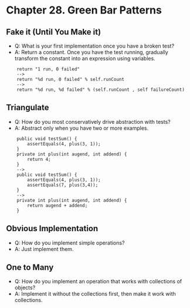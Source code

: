 # Chapter 28. Green Bar Patterns

## Fake it (Until You Make it)
- Q: What is your first implementation once you have a broken test?
- A: Return a constant. Once you have the test running, gradually transform the constant into an expression using variables.
```
    return "1 run, 0 failed"
    -->
    return "%d run, 0 failed" % self.runCount
    -->
    return "%d run, %d failed" % (self.runCount , self failureCount)
```

## Triangulate
- Q: How do you most conservatively drive abstraction with tests?
- A: Abstract only when you have two or more examples.
```
    public void testSum() { 
        assertEquals(4, plus(3, 1));
    }
    private int plus(int augend, int addend) {
        return 4;
    }
    -->
    public void testSum() {
        assertEquals(4, plus(3, 1)); 
        assertEquals(7, plus(3,4));
    }
    -->
    private int plus(int augend, int addend) {
        return augend + addend;
    }
```

## Obvious Implementation
- Q: How do you implement simple operations?
- A: Just implement them.

## One to Many
- Q: How do you implement an operation that works with collections of objects?
- A: Implement it without the collections first, then make it work with collections.